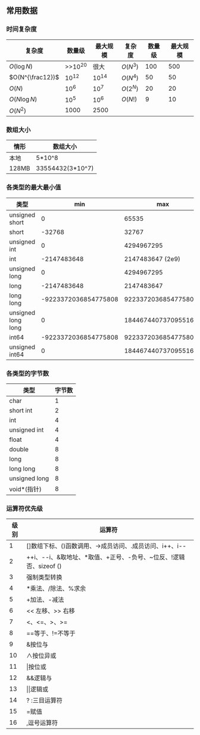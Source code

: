 ## 常用数据

### 时间复杂度

| 复杂度           | 数量级      | 最大规模  | 复杂度   | 数量级 | 最大规模 |
| ---------------- | ----------- | --------- | -------- | ------ | -------- |
| $O(\log N)$      | >>$10^{20}$ | 很大      | $O(N^3)$ | 100    | 500      |
| $O(N^{\frac12})$ | $10^{12}$   | $10^{14}$ | $O(N^4)$ | 50     | 50       |
| $O(N)$           | $10^6$      | $10^7$    | $O(2^N)$ | 20     | 20       |
| $O(N \log N)$    | $10^5$      | $10^6$    | $O(N!)$  | 9      | 10       |
| $O(N^2)$         | $1000$      | $2500$    |          |        |          |

### 数组大小

|情形|数组大小|
|-|-|
|本地|5*10^8|
|128MB|33554432(3*10^7)|

### 各类型的最大最小值

|类型|min|max|
|-|-|-|
|unsigned short|0|65535|
|short|-32768|32767|
|unsigned int|0|4294967295|
|int|-2147483648|2147483647 (2e9)|
|unsigned long|0|4294967295|
|long|-2147483648|2147483647|
|long long|-9223372036854775808|9223372036854775807|
|unsigned long long|0|1844674407370955161|
|int64|-9223372036854775808|9223372036854775807|
|unsigned int64|0|18446744073709551615|

### 各类型的字节数

|类型|字节数|
|-|-|
|char|1|
|short int|2|
|int|4|
|unsigned int|4|
|float|4|
|double|8|
|long|8|
|long long|8|
|unsigned long|8|
|void*(指针)|8|

### 运算符优先级

|级别|运算符|
|-|-|
|1|[]数组下标、()函数调用、->成员访问、.成员访问、i++、i--|
|2|++i、--i、&取地址、*取值、+正号、-负号、~位反、!逻辑否、sizeof ()|
|3|强制类型转换|
|4|*乘法、/除法、%求余|
|5|+加法、-减法|
|6|<< 左移、>> 右移|
|7|<、<=、>、>=|
|8|==等于、!=不等于|
|9|&按位与|
|10|∧按位异或|
|11|\|按位或|
|12|&&逻辑与|
|13|\|\|逻辑或|
|14|? :三目运算符|
|15|=赋值|
|16|,逗号运算符|